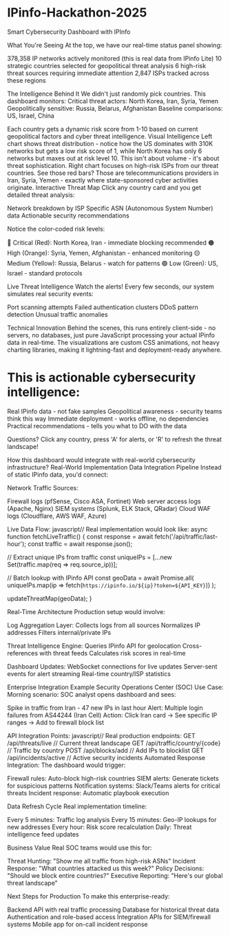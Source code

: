 # IPinfo-Hackathon-2025
Smart Cybersecurity Dashboard with IPInfo

What You're Seeing
At the top, we have our real-time status panel showing:

378,358 IP networks actively monitored (this is real data from IPinfo Lite)
10 strategic countries selected for geopolitical threat analysis
6 high-risk threat sources requiring immediate attention
2,847 ISPs tracked across these regions

The Intelligence Behind It
We didn't just randomly pick countries. This dashboard monitors:
Critical threat actors: North Korea, Iran, Syria, Yemen
Geopolitically sensitive: Russia, Belarus, Afghanistan
Baseline comparisons: US, Israel, China

Each country gets a dynamic risk score from 1-10 based on current geopolitical factors and cyber threat intelligence.
Visual Intelligence
Left chart shows threat distribution - notice how the US dominates with 310K networks but gets a low risk score of 1, while North Korea has only 6 networks but maxes out at risk level 10. This isn't about volume - it's about threat sophistication.
Right chart focuses on high-risk ISPs from our threat countries. See those red bars? Those are telecommunications providers in Iran, Syria, Yemen - exactly where state-sponsored cyber activities originate.
Interactive Threat Map
Click any country card and you get detailed threat analysis:

Network breakdown by ISP
Specific ASN (Autonomous System Number) data
Actionable security recommendations

Notice the color-coded risk levels:

🔴 Critical (Red): North Korea, Iran - immediate blocking recommended
🟠 High (Orange): Syria, Yemen, Afghanistan - enhanced monitoring
🟡 Medium (Yellow): Russia, Belarus - watch for patterns
🟢 Low (Green): US, Israel - standard protocols

Live Threat Intelligence
Watch the alerts! Every few seconds, our system simulates real security events:

Port scanning attempts
Failed authentication clusters
DDoS pattern detection
Unusual traffic anomalies

Technical Innovation
Behind the scenes, this runs entirely client-side - no servers, no databases, just pure JavaScript processing your actual IPinfo data in real-time. The visualizations are custom CSS animations, not heavy charting libraries, making it lightning-fast and deployment-ready anywhere.


# This is actionable cybersecurity intelligence:
Real IPinfo data - not fake samples
Geopolitical awareness - security teams think this way
Immediate deployment - works offline, no dependencies
Practical recommendations - tells you what to DO with the data

Questions? Click any country, press 'A' for alerts, or 'R' to refresh the threat landscape!




How this dashboard would integrate with real-world cybersecurity infrastructure?
Real-World Implementation
Data Integration Pipeline
Instead of static IPinfo data, you'd connect:

Network Traffic Sources:

Firewall logs (pfSense, Cisco ASA, Fortinet)
Web server access logs (Apache, Nginx)
SIEM systems (Splunk, ELK Stack, QRadar)
Cloud WAF logs (Cloudflare, AWS WAF, Azure)


Live Data Flow:
javascript// Real implementation would look like:
async function fetchLiveTraffic() {
  const response = await fetch('/api/traffic/last-hour');
  const traffic = await response.json();
  
  // Extract unique IPs from traffic
  const uniqueIPs = [...new Set(traffic.map(req => req.source_ip))];
  
  // Batch lookup with IPinfo API
  const geoData = await Promise.all(
    uniqueIPs.map(ip => fetch(`https://ipinfo.io/${ip}?token=${API_KEY}`))
  );
  
  updateThreatMap(geoData);
}


Real-Time Architecture
Production setup would involve:

Log Aggregation Layer:
Collects logs from all sources
Normalizes IP addresses
Filters internal/private IPs


Threat Intelligence Engine:
Queries IPinfo API for geolocation
Cross-references with threat feeds
Calculates risk scores in real-time


Dashboard Updates:
WebSocket connections for live updates
Server-sent events for alert streaming
Real-time country/ISP statistics


Enterprise Integration Example
Security Operations Center (SOC) Use Case:
Morning scenario: SOC analyst opens dashboard and sees:

Spike in traffic from Iran - 47 new IPs in last hour
Alert: Multiple login failures from AS44244 (Iran Cell)
Action: Click Iran card → See specific IP ranges → Add to firewall block list

API Integration Points:
javascript// Real production endpoints:
GET /api/threats/live          // Current threat landscape
GET /api/traffic/country/{code} // Traffic by country
POST /api/blocks/add           // Add IPs to blocklist
GET /api/incidents/active      // Active security incidents
Automated Response Integration:
The dashboard would trigger:

Firewall rules: Auto-block high-risk countries
SIEM alerts: Generate tickets for suspicious patterns
Notification systems: Slack/Teams alerts for critical threats
Incident response: Automatic playbook execution

Data Refresh Cycle
Real implementation timeline:

Every 5 minutes: Traffic log analysis
Every 15 minutes: Geo-IP lookups for new addresses
Every hour: Risk score recalculation
Daily: Threat intelligence feed updates

Business Value
Real SOC teams would use this for:

Threat Hunting: "Show me all traffic from high-risk ASNs"
Incident Response: "What countries attacked us this week?"
Policy Decisions: "Should we block entire countries?"
Executive Reporting: "Here's our global threat landscape"

Next Steps for Production
To make this enterprise-ready:

Backend API with real traffic processing
Database for historical threat data
Authentication and role-based access
Integration APIs for SIEM/firewall systems
Mobile app for on-call incident response
